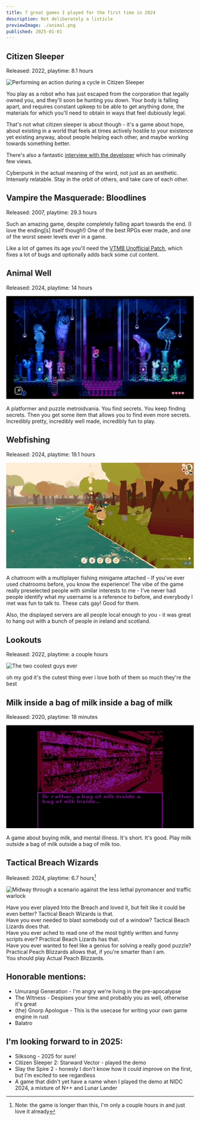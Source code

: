 ```yaml
---
title: 7 great games I played for the first time in 2024
description: Not deliberately a listicle
previewImage: ./animal.png
published: 2025-01-01
---
```


## Citizen Sleeper

Released: 2022, playtime: 8.1 hours

![Performing an action during a cycle in Citizen Sleeper](sleeper.avif)

You play as a robot who has just escaped from the corporation that legally owned you, and they'll soon be hunting you down. Your body is falling apart, and requires constant upkeep to be able to get anything done, the materials for which you'll need to obtain in ways that feel dubiously legal. <!-- you can tell that the person who made it is also trans -->

That's not what citizen sleeper is about though - it's a game about hope, about existing in a world that feels at times actively hostile to your existence yet existing anyway, about people helping each other, and maybe working towards something better.

There's also a fantastic [interview with the developer](https://www.youtube.com/watch?v=ofBbL2vT20g) which has criminally few views.

Cyberpunk in the actual meaning of the word, not just as an aesthetic. Intensely relatable. Stay in the orbit of others, and take care of each other.

## Vampire the Masquerade: Bloodlines

Released: 2007, playtime: 29.3 hours

Such an amazing game, despite completely falling apart towards the end. (I love the ending[s] itself though!) One of the best RPGs ever made, and one of the worst sewer levels ever in a game.

Like a lot of games its age you'll need the [VTMB Unofficial Patch](https://www.moddb.com/mods/vtmb-unofficial-patch), which fixes a lot of bugs and optionally adds back some cut content.

## Animal Well

Released: 2024, playtime: 14 hours

![A set of animal statues, colourfully lit](animal.png)

A platformer and puzzle metroidvania. You find secrets. You keep finding secrets. Then you get some item that allows you to find even more secrets. Incredibly pretty, incredibly well made, incredibly fun to play.

## Webfishing

Released: 2024, playtime: 19.1 hours

![A bunch of polygonal cats fishing in a lake](fishing.jpg)

A chatroom with a multiplayer fishing minigame attached - If you've ever used chatrooms before, you know the experience! The vibe of the game really preselected people with similar interests to me - I've never had people identify what my username is a reference to before, and everybody I met was fun to talk to. These cats gay! Good for them.

Also, the displayed servers are all people local enough to you - it was great to hang out with a bunch of people in ireland and scotland.

## Lookouts

Released: 2022, playtime: a couple hours

![The two coolest guys ever](my_man.avif)

oh my god it's the cutest thing ever i love both of them so much they're the best

## Milk inside a bag of milk inside a bag of milk

Released: 2020, playtime: 18 minutes

![An almost photo of a supermarket aisle, with the text "Or rather, a bag of milk inside a bag of milk inside..."](milk.png)

A game about buying milk, and mental illness. It's short. It's good. Play milk outside a bag of milk outside a bag of milk too.

## Tactical Breach Wizards

Released: 2024, playtime: 6.7 hours[^1]

[^1]: Note: the game is longer than this, I'm only a couple hours in and just love it already

![Midway through a scenario against the less lethal pyromancer and traffic warlock](wizzards.avif)

Have you ever played Into the Breach and loved it, but felt like it could be even better? Tactical Beach Wizards is that.  
Have you ever needed to blast somebody out of a window? Tactical Beach Lizards does that.  
Have you ever ached to read one of the most tightly written and funny scripts ever? Practical Beach Lizards has that.  
Have you ever wanted to feel like a genius for solving a really good puzzle? Practical Peach Blizzards allows that, if you're smarter than I am.  
You should play Actual Peach Blizzards.

## Honorable mentions:

- Umurangi Generation - I'm angry we're living in the pre-apocalypse
- The Witness - Despises your time and probably you as well, otherwise it's great
- (the) Gnorp Apologue - This is the usecase for writing your own game engine in rust
- Balatro

## I'm looking forward to in 2025:

- Silksong - 2025 for sure!
- Citizen Sleeper 2: Starward Vector - played the demo
- Slay the Spire 2 - honesly I don't know how it could improve on the first, but I'm excited to see regardless
- A game that didn't yet have a name when I played the demo at NIDC 2024, a mixture of N++ and Lunar Lander
